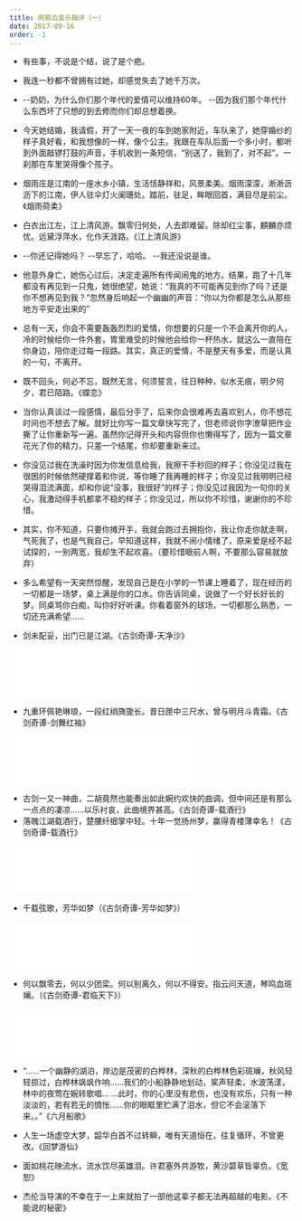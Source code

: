```yaml
---
title: 网易云音乐辑评（一）
date: 2017-09-16
order: -1
---
```


- 有些事，不说是个结，说了是个疤。

- 我连一秒都不曾拥有过她，却感觉失去了她千万次。

- --奶奶，为什么你们那个年代的爱情可以维持60年。 --因为我们那个年代什么东西坏了只想的到去修而你们却总想着换。

- 今天她结婚，我请假，开了一天一夜的车到她家附近，车队来了，她穿婚纱的样子真好看，和我想像的一样，像个公主。我跟在车队后面一个多小时，都听到外面敲锣打鼓的声音，手机收到一条短信，“别送了，我到了，对不起”。一刹那在车里哭得像个孩子。

- 烟雨庄是江南的一座水乡小镇，生活恬静祥和，风景柔美。烟雨濛濛，淅淅沥沥下的江南，伊人驻伞灯火阑珊处。踏前，驻足，眸眼回首，满目尽是前尘。《烟雨荷柔》

- 白衣出江左，江上清风游。飘零归何处，人去即难留。除却红尘事，麒麟亦烦忧。远黛浮萍水，化作天涯路。《江上清风游》

- --你还记得她吗？ --早忘了，哈哈。 --我还没说是谁。

- 他意外身亡，她伤心过后，决定走遍所有传闻闹鬼的地方。结果，跑了十几年都没有再见到一只鬼，她很绝望，她说：“我真的不可能再见到你了吗？还是你不想再见到我？”忽然身后响起一个幽幽的声音：“你以为你都是怎么从那些地方平安走出来的”

- 总有一天，你会不需要轰轰烈烈的爱情，你想要的只是一个不会离开你的人，冷的时候给你一件外套，胃里难受的时候他会给你一杯热水，就这么一直陪在你身边，陪你走过每一段路。其实，真正的爱情，不是整天有多爱，而是认真的一句，不离开。

- 既不回头，何必不忘，既然无言，何须誓言，往日种种，似水无痕，明夕何夕，君已陌路。《蝶恋》

- 当你认真谈过一段感情，最后分手了，后来你会很难再去喜欢别人，你不想花时间也不想去了解。就好比你写一篇文章快写完了，但老师说你字潦草把作业撕了让你重新写一遍。虽然你记得开头和内容但你也懒得写了，因为一篇文章花光了你的精力，只差一个结尾，你却要重新来过。

- 你没见过我在洗澡时因为你发信息给我，我擦干手秒回的样子；你没见过我在很困的时候依然硬撑着和你说，等你睡了我再睡的样子；你没见过我明明已经哭得泪流满面，却和你说“没事，我很好”的样子；你没见过我因为一句你的关心，我激动得手机都拿不稳的样子；你没见过，所以你不珍惜，谢谢你的不珍惜。

- 其实，你不知道，只要你摊开手，我就会跑过去拥抱你，我让你走你就走啊，气死我了，也是气我自己，早知道这样，我就不闹小情绪了，原来爱是经不起试探的，一别两宽，我却生不起欢喜。（要珍惜眼前人啊，不要那么容易就放弃）

- 多么希望有一天突然惊醒，发现自己是在小学的一节课上睡着了，现在经历的一切都是一场梦，桌上满是你的口水。你告诉同桌，说做了一个好长好长的梦。同桌骂你白痴，叫你好好听课。你看着窗外的球场，一切都那么熟悉，一切还充满希望……

- 剑未配妥，出门已是江湖。《古剑奇谭-天净沙》

<iframe frameborder="no" border="0" marginwidth="0" marginheight="0" width=330 height=86 src="//music.163.com/outchain/player?type=2&id=26344079&auto=0&height=66"></iframe>

- 九重环佩艳琳琅，一段红绡旖旎长。昔日匣中三尺水，曾与明月斗青霜。《古剑奇谭-剑舞红袖》

<iframe frameborder="no" border="0" marginwidth="0" marginheight="0" width=330 height=86 src="//music.163.com/outchain/player?type=2&id=26344018&auto=0&height=66"></iframe>

- 古剑一又一神曲，二胡竟然也能奏出如此婉约欢快的曲调，但中间还是有那么一点点的凄凉……以乐衬哀，此曲境界甚高。《古剑奇谭-载酒行》
- 落魄江湖载酒行，楚腰纤细掌中轻。十年一觉扬州梦，赢得青楼薄幸名！《古剑奇谭-载酒行》

<iframe frameborder="no" border="0" marginwidth="0" marginheight="0" width=330 height=86 src="//music.163.com/outchain/player?type=2&id=26344034&auto=0&height=66"></iframe>

- 千载弦歌，芳华如梦（《古剑奇谭-芳华如梦》）

<iframe frameborder="no" border="0" marginwidth="0" marginheight="0" width=330 height=86 src="//music.163.com/outchain/player?type=2&id=26344091&auto=0&height=66"></iframe>

- 何以飘零去，何以少团栾。何以别离久，何以不得安。指云问天道，琴鸣血斑斓。（《古剑奇谭-君临天下》）

<iframe frameborder="no" border="0" marginwidth="0" marginheight="0" width=330 height=86 src="//music.163.com/outchain/player?type=2&id=26344046&auto=0&height=66"></iframe>

- “……一个幽静的湖泊，岸边是茂密的白桦林，深秋的白桦林色彩斑斓，秋风轻轻掠过，白桦林飒飒作响……我们的小船静静地划动，桨声轻柔，水波荡漾，林中的夜莺在婉转歌唱… …此时，你的心里没有悲伤，也没有欢乐，只有一种淡淡的，若有若无的惆怅……你的眼眶里贮满了泪水，但它不会滚落下来。。”《六月船歌》

- 人生一场虚空大梦，韶华白首不过转瞬，唯有天道恒在，往复循环，不曾更改。《回梦游仙》

- 面如桃花映流水，流水饮尽英雄泪。许君塞外共游牧，黄沙碧草皆辜负。《宽恕》

- 杰伦当导演的不幸在于一上来就拍了一部他这辈子都无法再超越的电影。《不能说的秘密》

